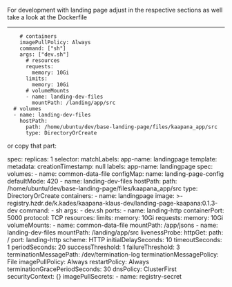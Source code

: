 For development with landing page adjust in the respective sections as well take a look at the Dockerfile

---
        # containers
        imagePullPolicy: Always
        command: ["sh"]
        args: ["dev.sh"] 
          # resources
          requests:
            memory: 10Gi
          limits:
            memory: 10Gi
          # volumeMounts
          - name: landing-dev-files
            mountPath: /landing/app/src
      # volumes
      - name: landing-dev-files
        hostPath:
          path: /home/ubuntu/dev/base-landing-page/files/kaapana_app/src
          type: DirectoryOrCreate

or copy that part:

spec:
  replicas: 1
  selector:
    matchLabels:
      app-name: landingpage
  template:
    metadata:
      creationTimestamp: null
      labels:
        app-name: landingpage
    spec:
      volumes:
        - name: common-data-file
          configMap:
            name: landing-page-config
            defaultMode: 420
        - name: landing-dev-files
          hostPath:
            path: /home/ubuntu/dev/base-landing-page/files/kaapana_app/src
            type: DirectoryOrCreate
      containers:
        - name: landingpage
          image: >-
            registry.hzdr.de/k.kades/kaapana-klaus-dev/landing-page-kaapana:0.1.3-dev
          command:
            - sh
          args:
            - dev.sh
          ports:
            - name: landing-http
              containerPort: 5000
              protocol: TCP
          resources:
            limits:
              memory: 10Gi
            requests:
              memory: 10Gi
          volumeMounts:
            - name: common-data-file
              mountPath: /app/jsons
            - name: landing-dev-files
              mountPath: /landing/app/src
          livenessProbe:
            httpGet:
              path: /
              port: landing-http
              scheme: HTTP
            initialDelaySeconds: 10
            timeoutSeconds: 1
            periodSeconds: 20
            successThreshold: 1
            failureThreshold: 3
          terminationMessagePath: /dev/termination-log
          terminationMessagePolicy: File
          imagePullPolicy: Always
      restartPolicy: Always
      terminationGracePeriodSeconds: 30
      dnsPolicy: ClusterFirst
      securityContext: {}
      imagePullSecrets:
        - name: registry-secret